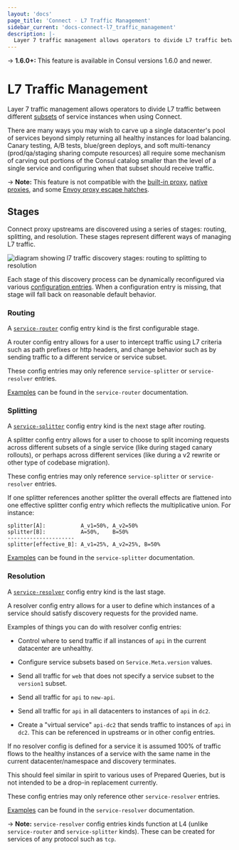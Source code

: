 ```yaml
---
layout: 'docs'
page_title: 'Connect - L7 Traffic Management'
sidebar_current: 'docs-connect-l7_traffic_management'
description: |-
  Layer 7 traffic management allows operators to divide L7 traffic between different subsets of service instances when using Connect.
---
```


-> **1.6.0+:** This feature is available in Consul versions 1.6.0 and newer.

# L7 Traffic Management

Layer 7 traffic management allows operators to divide L7 traffic between
different
[subsets](/docs/agent/config-entries/service-resolver.html#service-subsets) of
service instances when using Connect.

There are many ways you may wish to carve up a single datacenter's pool of
services beyond simply returning all healthy instances for load balancing.
Canary testing, A/B tests, blue/green deploys, and soft multi-tenancy
(prod/qa/staging sharing compute resources) all require some mechanism of
carving out portions of the Consul catalog smaller than the level of a single
service and configuring when that subset should receive traffic.

-> **Note:** This feature is not compatible with the
[built-in proxy](/docs/connect/proxies/built-in.html),
[native proxies](/docs/connect/native.html),
and some [Envoy proxy escape hatches](/docs/connect/proxies/envoy.html#escape-hatch-overrides).

## Stages

Connect proxy upstreams are discovered using a series of stages: routing,
splitting, and resolution. These stages represent different ways of managing L7
traffic.

![diagram showing l7 traffic discovery stages: routing to splitting to resolution](/assets/images/l7-traffic-stages.svg)

Each stage of this discovery process can be dynamically reconfigured via various
[configuration entries](/docs/agent/config_entries.html). When a configuration
entry is missing, that stage will fall back on reasonable default behavior.

### Routing

A [`service-router`](/docs/agent/config-entries/service-router.html) config
entry kind is the first configurable stage.

A router config entry allows for a user to intercept traffic using L7 criteria
such as path prefixes or http headers, and change behavior such as by sending
traffic to a different service or service subset.

These config entries may only reference `service-splitter` or
`service-resolver` entries.

[Examples](/docs/agent/config-entries/service-router.html#sample-config-entries)
can be found in the `service-router` documentation.

### Splitting

A [`service-splitter`](/docs/agent/config-entries/service-splitter.html) config
entry kind is the next stage after routing.

A splitter config entry allows for a user to choose to split incoming requests
across different subsets of a single service (like during staged canary
rollouts), or perhaps across different services (like during a v2 rewrite or
other type of codebase migration).

These config entries may only reference `service-splitter` or
`service-resolver` entries.

If one splitter references another splitter the overall effects are flattened
into one effective splitter config entry which reflects the multiplicative
union. For instance:

    splitter[A]:           A_v1=50%, A_v2=50%
    splitter[B]:           A=50%,    B=50%
    ---------------------
    splitter[effective_B]: A_v1=25%, A_v2=25%, B=50%

[Examples](/docs/agent/config-entries/service-splitter.html#sample-config-entries)
can be found in the `service-splitter` documentation.

### Resolution

A [`service-resolver`](/docs/agent/config-entries/service-resolver.html) config
entry kind is the last stage.

A resolver config entry allows for a user to define which instances of a
service should satisfy discovery requests for the provided name.

Examples of things you can do with resolver config entries:

- Control where to send traffic if all instances of `api` in the current
  datacenter are unhealthy.

- Configure service subsets based on `Service.Meta.version` values.

- Send all traffic for `web` that does not specify a service subset to the
  `version1` subset.

- Send all traffic for `api` to `new-api`.

- Send all traffic for `api` in all datacenters to instances of `api` in `dc2`.

- Create a "virtual service" `api-dc2` that sends traffic to instances of `api`
  in `dc2`. This can be referenced in upstreams or in other config entries.

If no resolver config is defined for a service it is assumed 100% of traffic
flows to the healthy instances of a service with the same name in the current
datacenter/namespace and discovery terminates.

This should feel similar in spirit to various uses of Prepared Queries, but is
not intended to be a drop-in replacement currently.

These config entries may only reference other `service-resolver` entries.

[Examples](/docs/agent/config-entries/service-resolver.html#sample-config-entries)
can be found in the `service-resolver` documentation.

-> **Note:** `service-resolver` config entries kinds function at L4 (unlike
`service-router` and `service-splitter` kinds). These can be created for
services of any protocol such as `tcp`.

